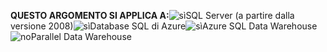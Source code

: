<Token>**QUESTO ARGOMENTO SI APPLICA A:**![sì](media/yes.png)SQL Server (a partire dalla versione 2008)![sì](media/yes.png)Database SQL di Azure![sì](media/yes.png)Azure SQL Data Warehouse ![no](media/no.png)Parallel Data Warehouse </Token>


